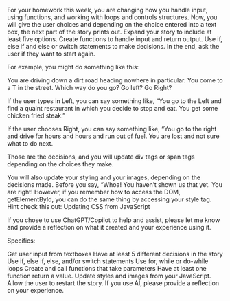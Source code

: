 For your homework this week, you are changing how you handle input, using functions, and working with loops and controls structures. Now, you will give the user choices and depending on the choice entered into a text box, the next part of the story prints out. Expand your story to include at least five options. Create functions to handle input and return output. Use if, else if and else or switch statements to make decisions. In the end, ask the user if they want to start again.

For example, you might do something like this:

You are driving down a dirt road heading nowhere in particular. You come to a T in the street. Which way do you go? Go left? Go Right?

If the user types in Left, you can say something like, “You go to the Left and find a quaint restaurant in which you decide to stop and eat. You get some chicken fried steak.”

If the user chooses Right, you can say something like, “You go to the right and drive for hours and hours and run out of fuel. You are lost and not sure what to do next.

Those are the decisions, and you will update div tags or span tags depending on the choices they make.

You will also update your styling and your images, depending on the decisions made. Before you say, “Whoa! You haven’t shown us that yet. You are right! However, if you remember how to access the DOM, getElementById, you can do the same thing by accessing your style tag. Hint check this out: Updating CSS from JavaScript

If you chose to use ChatGPT/Copilot to help and assist, please let me know and provide a reflection on what it created and your experience using it.

Specifics:

Get user input from textboxes
Have at least 5 different decisions in the story
Use if, else if, else, and/or switch statements
Use for, while or do-while loops
Create and call functions that take parameters
Have at least one function return a value.
Update styles and images from your JavaScript.
Allow the user to restart the story.
If you use AI, please provide a reflection on your experience.